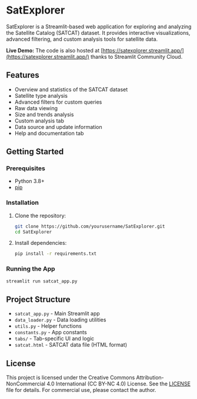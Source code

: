 # SatExplorer

SatExplorer is a Streamlit-based web application for exploring and analyzing the Satellite Catalog (SATCAT) dataset. It provides interactive visualizations, advanced filtering, and custom analysis tools for satellite data.

**Live Demo:** The code is also hosted at [https://satexplorer.streamlit.app/](https://satexplorer.streamlit.app/) thanks to Streamlit Community Cloud.

## Features
- Overview and statistics of the SATCAT dataset
- Satellite type analysis
- Advanced filters for custom queries
- Raw data viewing
- Size and trends analysis
- Custom analysis tab
- Data source and update information
- Help and documentation tab

## Getting Started

### Prerequisites
- Python 3.8+
- [pip](https://pip.pypa.io/en/stable/)

### Installation
1. Clone the repository:
   ```sh
   git clone https://github.com/yourusername/SatExplorer.git
   cd SatExplorer
   ```
2. Install dependencies:
   ```sh
   pip install -r requirements.txt
   ```

### Running the App
```sh
streamlit run satcat_app.py
```

## Project Structure
- `satcat_app.py` - Main Streamlit app
- `data_loader.py` - Data loading utilities
- `utils.py` - Helper functions
- `constants.py` - App constants
- `tabs/` - Tab-specific UI and logic
- `satcat.html` - SATCAT data file (HTML format)

## License
This project is licensed under the Creative Commons Attribution-NonCommercial 4.0 International (CC BY-NC 4.0) License. See the [LICENSE](LICENSE) file for details. For commercial use, please contact the author.
